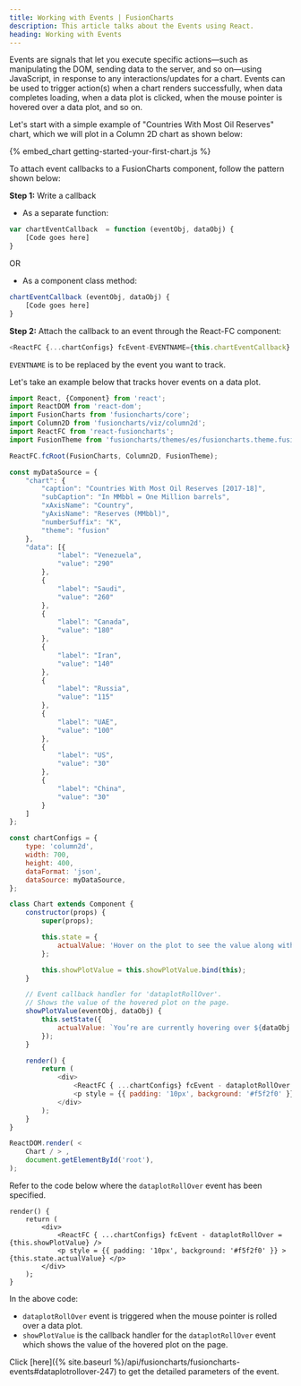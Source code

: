 ```yaml
---
title: Working with Events | FusionCharts
description: This article talks about the Events using React.
heading: Working with Events
---
```


Events are signals that let you execute specific actions—such as manipulating the DOM, sending data to the server, and so on—using JavaScript, in response to any interactions/updates for a chart. Events can be used to trigger action(s) when a chart renders successfully, when data completes loading, when a data plot is clicked, when the mouse pointer is hovered over a data plot, and so on.

Let's start with a simple example of "Countries With Most Oil Reserves" chart, which we will plot in a Column 2D chart as shown below:

{% embed_chart getting-started-your-first-chart.js %}

To attach event callbacks to a FusionCharts component, follow the pattern shown below:

**Step 1:** Write a callback

* As a separate function:

```JavaScript
var chartEventCallback  = function (eventObj, dataObj) {
	[Code goes here]
}
```

OR

* As a component class method:

```JavaScript
chartEventCallback (eventObj, dataObj) {
	[Code goes here]
}
```

**Step 2:** Attach the callback to an event through the React-FC component:

```JavaScript
<ReactFC {...chartConfigs} fcEvent-EVENTNAME={this.chartEventCallback} />
```

`EVENTNAME` is to be replaced by the event you want to track.

Let's take an example below that tracks hover events on a data plot.

```JavaScript
import React, {Component} from 'react';
import ReactDOM from 'react-dom';
import FusionCharts from 'fusioncharts/core';
import Column2D from 'fusioncharts/viz/column2d';
import ReactFC from 'react-fusioncharts';
import FusionTheme from 'fusioncharts/themes/es/fusioncharts.theme.fusion';

ReactFC.fcRoot(FusionCharts, Column2D, FusionTheme);

const myDataSource = {
    "chart": {
        "caption": "Countries With Most Oil Reserves [2017-18]",
        "subCaption": "In MMbbl = One Million barrels",
        "xAxisName": "Country",
        "yAxisName": "Reserves (MMbbl)",
        "numberSuffix": "K",
        "theme": "fusion"
    },
    "data": [{
            "label": "Venezuela",
            "value": "290"
        },
        {
            "label": "Saudi",
            "value": "260"
        },
        {
            "label": "Canada",
            "value": "180"
        },
        {
            "label": "Iran",
            "value": "140"
        },
        {
            "label": "Russia",
            "value": "115"
        },
        {
            "label": "UAE",
            "value": "100"
        },
        {
            "label": "US",
            "value": "30"
        },
        {
            "label": "China",
            "value": "30"
        }
    ]
};

const chartConfigs = {
    type: 'column2d',
    width: 700,
    height: 400,
    dataFormat: 'json',
    dataSource: myDataSource,
};

class Chart extends Component {
    constructor(props) {
        super(props);

        this.state = {
            actualValue: 'Hover on the plot to see the value along with the label',
        };

        this.showPlotValue = this.showPlotValue.bind(this);
    }

    // Event callback handler for 'dataplotRollOver'.
    // Shows the value of the hovered plot on the page.
    showPlotValue(eventObj, dataObj) {
        this.setState({
            actualValue: `You’re are currently hovering over ${dataObj.categoryLabel} whose value is ${dataObj.displayValue}`,
        });
    }

    render() {
        return ( 
            <div>
                <ReactFC { ...chartConfigs} fcEvent - dataplotRollOver = {this.showPlotValue} />
                <p style = {{ padding: '10px', background: '#f5f2f0' }} > {this.state.actualValue} </p>
            </div>
        );
    }
}

ReactDOM.render( <
    Chart / > ,
    document.getElementById('root'),
);
```

Refer to the code below where the `dataplotRollOver` event has been specified.

```
render() {
    return ( 
        <div>
            <ReactFC { ...chartConfigs} fcEvent - dataplotRollOver = {this.showPlotValue} />
            <p style = {{ padding: '10px', background: '#f5f2f0' }} > {this.state.actualValue} </p>
        </div>
    );
}
```

In the above code:

* `dataplotRollOver` event is triggered when the mouse pointer is rolled over a data plot. 
* `showPlotValue` is the callback handler for the `dataplotRollOver` event which shows the value of the hovered plot on the page.

Click [here]({% site.baseurl %}/api/fusioncharts/fusioncharts-events#dataplotrollover-247) to get the detailed parameters of the event.
